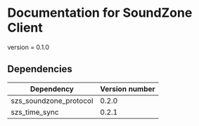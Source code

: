# Documentation for SoundZone Client
<!--
To compile puml use: (Assuming plantuml you are in the directory)
plantuml.jar -tsvg readme.md -o sequence_diagrams
-->

version = 0.1.0

## Dependencies
| Dependency | Version number |
|---|---|
|szs_soundzone_protocol|0.2.0|
|szs_time_sync|0.2.1|